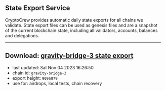 ## State Export Service
CryptoCrew provides automatic daily state exports for all chains we validate. State export files can be used as genesis files and are a snapshot of the current blockchain state, including all validators, accounts, balances and delegations.

---
**Download: [gravity-bridge-3 state export](https://dl.ccvalidators.com/SERVICE/gravitybridge/gravity-bridge-3_export_9096079.json)**
---

- last updated: Sat Nov 04 2023 16:26:50
- chain id: `gravity-bridge-3`
- export height: `9096079`
- use for: airdrops, local tests, chain recovery

